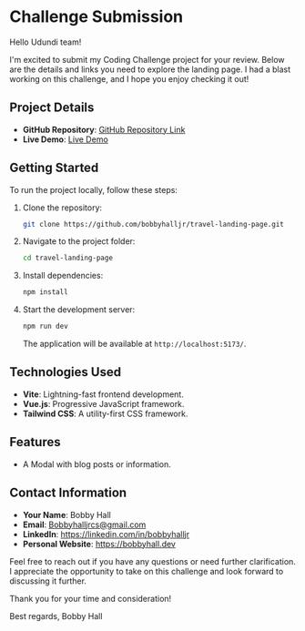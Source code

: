 # Challenge Submission

Hello Udundi team!

I'm excited to submit my Coding Challenge project for your review. Below are the details and links you need to explore the landing page. I had a blast working on this challenge, and I hope you enjoy checking it out!

## Project Details

- **GitHub Repository**: [GitHub Repository Link](https://github.com/bobbyhalljr/travel-landing-page)
- **Live Demo**: [Live Demo](https://travel-landing-page-01.vercel.app/)

## Getting Started

To run the project locally, follow these steps:

1. Clone the repository:

   ```bash
   git clone https://github.com/bobbyhalljr/travel-landing-page.git
   ```

2. Navigate to the project folder:

   ```bash
   cd travel-landing-page
   ```

3. Install dependencies:

   ```bash
   npm install
   ```

4. Start the development server:

   ```bash
   npm run dev
   ```

   The application will be available at `http://localhost:5173/`.

## Technologies Used

- **Vite**: Lightning-fast frontend development.
- **Vue.js**: Progressive JavaScript framework.
- **Tailwind CSS**: A utility-first CSS framework.

## Features

- A Modal with blog posts or information.


## Contact Information

- **Your Name**: Bobby Hall
- **Email**: Bobbyhalljrcs@gmail.com
- **LinkedIn**: https://linkedin.com/in/bobbyhalljr
- **Personal Website**: https://bobbyhall.dev

Feel free to reach out if you have any questions or need further clarification. I appreciate the opportunity to take on this challenge and look forward to discussing it further.

Thank you for your time and consideration!

Best regards,
Bobby Hall
